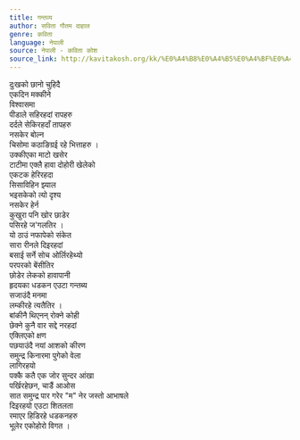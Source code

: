 ```yaml
---
title: गन्तव्य
author: सविता गौतम दाहाल
genre: कविता
language: नेपाली
source: नेपाली - कविता कोश
source_link: http://kavitakosh.org/kk/%E0%A4%B8%E0%A4%B5%E0%A4%BF%E0%A4%A4%E0%A4%BE_%E0%A4%97%E0%A5%8C%E0%A4%A4%E0%A4%AE_%E0%A4%A6%E0%A4%BE%E0%A4%B9%E0%A4%BE%E0%A4%B2
---
```


दुःखको छानो चुहिदै  
एकदिन मक्कीने  
विश्वासमा  
पीडाले सहिरहदां रापहरु  
दर्दले सेकिरहदाँ तापहरु  
नसकेर बोल्न  
चिसोमा कठाङिग्रई रहे भित्ताहरु ।  
उक्कीएका माटो खसेर  
टाटीमा एक्लै हावा दोहोरी खेलेको  
एकटक हेरिरहदा  
सिसाविहिन झ्याल  
भइसकेको त्यो दृश्य  
नसकेर हेर्न  
कुखुरा पनि खोर छाडेर  
पसिरहे ज'गलतिर ।  
यो ठाउं नफापेको संकेत  
सारा रीनले दिइरहदां  
बसाई सर्ने सोच ओर्लिरहेथ्यो  
परपरको बेंसीतिर  
छोडेर लेकको हावापानी  
हृदयका धडकन एउटा गन्तब्य  
सजाउंदै मनमा  
लम्कीरहे त्यतैतिर ।  
बांकीनै थिएनन् रोक्ने कोही  
छेक्ने कुनै वार सद्दे नरहदां  
एक्लिएको क्षण  
पछयाउंदै नयां आशको कीरण  
समुन्द्र किनारमा पुगेको वेला  
लागिरहयो  
पक्कै कतै एक जोर सुन्दर आंखा  
पर्खिरहेछन, चाडैं आओस  
सात समुन्द्र पार गरेर "म" नेर जस्तो आभाषले  
दिइरहयो एउटा शितलता  
रमाएर हिडिरहे धडकनहरु  
भूलेर एकोहोरो विगत ।
